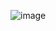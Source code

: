 ![image](https://viewer.diagrams.net/?tags=%7B%7D&highlight=0000ff&edit=_blank&layers=1&nav=1&title=UML%E5%B0%8D%E8%B1%A1%E5%9C%96.drawio#R5Vpbb9sgFP41PGaKb4nzaOeyTdqmTdW09WkiNomRbJNh3CT99QMbfCFOm2Z1mqh9qOAABzjn%2B74ACbCmye4jhZvoKwlRDMxhuAPWDJjmeGLz%2F8KwLw22YZaGNcVhaTJqwx1%2BRNI4lNYchyhrdWSExAxv2saApCkKWMsGKSXbdrcViduzbuAaHRjuAhgfWn%2FhkEXSaowmdcMnhNeRnNo1x2VDAlVnuZMsgiHZNkzWHFhTSggrS8luimIROxWXctziSGu1MIpSdsoA%2BPfH6s%2F0y%2Fzrn59fFjmJl%2FPo10B6eYBxLjcMzFHM%2Ffk5L6xFQRmWypCB%2BQL4UzDx7oKI50J14FMv9UHc1nBUhIHtVWwjlsS8ZPC2bYQZutvAQDRtOZKq%2Fs0NqtUiytCuYZIb%2FohIghjd8y6y1bKdcohEnyVzsW2mUtqiRhYdaYMSPevKcx1gXpAxfkG8zaPx3rRiM%2FqbC1z4CaRrnALLG252VXXACI%2BPZxcmHgk2gDFei14BDxWiyhqigFDIMBFNeRoiGuMUldmR%2Fo8mOTCrLE9jmGWPz2R5o9siqltessMYrXij5xa2w%2BUGYknfCHdY%2BBqaT63kFedNYYKqScHcBr4H3CmYj4G7AN6sexUa6gV6MRcYr8zZrEimLzM4KxfgE95rFRdyscICYv6KpEzKI5fQsr6ACY4FtD%2Bh%2BAEJryLwvbPKdoctVhl2B61GHbQa9UUr62ZoZdwSrYw3o5ULOMbeGa0qylwNrexboVXG8vpQwvJQJOGaiKUB3BEr9R2F9MmFaMaj9DmsyW2Oir%2FhO6VXRZs3o5dzK%2FTilysGA%2FY5XZGrohUMQ4qyrMGsUUEoziy3%2BOhYCK55NvDGRWEmWt8H2i27jXbrVLT3dvUZd6BdCztKQ0%2Fc2XktJQU4G4GiRKBWzMCz7aMdZr9F%2BYMja%2FeynyjPdo1us72qhPxqL2cjlEVkTVIYz2urz%2BNN9w23onqvRotK7bioKc9HE5aRnAbo%2BQs443hH7PmLo9jCk%2BmnKOYkf2i%2FXnTlUg79TrD4rKxg42hnEEODQ7khOar52qA5ctxJ92FGOSp3fOCogFa1n%2FPR5nagrTzfPh7AjmsIfoTLojp8np1KBmhJGl8XiyVhjCSdqHiKGPIFS64DVO9GL%2FiEKwf8JwQGZhsCAz1zZLXKUC9Jm1xAIob%2FKRHnU926DIWrRy7FPGvywTmPxPaw7Wp84OkIi3mK4L7RbSM6ZE%2Bs2e6WnVMXpvXnhXIFr4pOJYW3oCmTK9MUQ0uY7qI%2FTVHfN7ylqBw5VRi9nSrsE08VF5IkY2y3sz8%2B81Rh2Zoj%2FXjS86nC6Hpo9BOSYkbotWmAQv61iIB2%2F9YvGj1KQNc71qtIwMh6uQgYTQloKMIRERBOviOKeRDEZb73U4pzonTYl5EO29G%2BwTv3QqI7OsBf39LR9dqjXlauTjrs65IOY9zWjte4kvBq%2FeV72b3%2BBYM1%2Fwc%3D)
